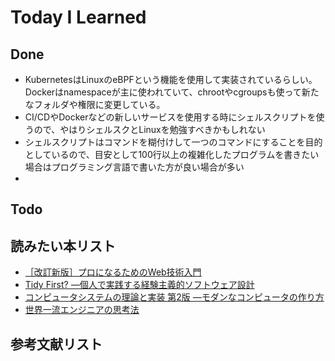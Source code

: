 # Today I Learned

## Done
- KubernetesはLinuxのeBPFという機能を使用して実装されているらしい。Dockerはnamespaceが主に使われていて、chrootやcgroupsも使って新たなフォルダや権限に変更している。
- CI/CDやDockerなどの新しいサービスを使用する時にシェルスクリプトを使うので、やはりシェルスクとLinuxを勉強すべきかもしれない
- シェルスクリプトはコマンドを糊付けして一つのコマンドにすることを目的としているので、目安として100行以上の複雑化したプログラムを書きたい場合はプログラミング言語で書いた方が良い場合が多い
- 

## Todo

## 読みたい本リスト
- [［改訂新版］プロになるためのWeb技術入門](https://www.amazon.co.jp/EF-BC-BB-E6-94-B9-E8-A8-82-E6-96-B0-E7-89-88-EF-BC-BD-E3-83-97-E3-83-AD-E3-81-AB-E3-81-AA-E3-82-8B/dp/4297145715)
- [Tidy First? ―個人で実践する経験主義的ソフトウェア設計](https://www.amazon.co.jp/Tidy-First-%E2%80%95%E5%80%8B%E4%BA%BA%E3%81%A7%E5%AE%9F%E8%B7%B5%E3%81%99%E3%82%8B%E7%B5%8C%E9%A8%93%E4%B8%BB%E7%BE%A9%E7%9A%84%E3%82%BD%E3%83%95%E3%83%88%E3%82%A6%E3%82%A7%E3%82%A2%E8%A8%AD%E8%A8%88-Kent-Beck/dp/4814400918/355-2501544-8779433?psc=1)
- [コンピュータシステムの理論と実装 第2版 ―モダンなコンピュータの作り方](https://www.amazon.co.jp/%E3%82%B3%E3%83%B3%E3%83%94%E3%83%A5%E3%83%BC%E3%82%BF%E3%82%B7%E3%82%B9%E3%83%86%E3%83%A0%E3%81%AE%E7%90%86%E8%AB%96%E3%81%A8%E5%AE%9F%E8%A3%85-%E7%AC%AC2%E7%89%88-%E2%80%95%E3%83%A2%E3%83%80%E3%83%B3%E3%81%AA%E3%82%B3%E3%83%B3%E3%83%94%E3%83%A5%E3%83%BC%E3%82%BF%E3%81%AE%E4%BD%9C%E3%82%8A%E6%96%B9-Noam-Nisan/dp/481440087X/355-2501544-8779433?psc=1)
- [世界一流エンジニアの思考法](https://www.amazon.co.jp/%E4%B8%96%E7%95%8C%E4%B8%80%E6%B5%81%E3%82%A8%E3%83%B3%E3%82%B8%E3%83%8B%E3%82%A2%E3%81%AE%E6%80%9D%E8%80%83%E6%B3%95-%E7%89%9B%E5%B0%BE-%E5%89%9B/dp/4163917683?_encoding=UTF8&qid=&sr=)

## 参考文献リスト
